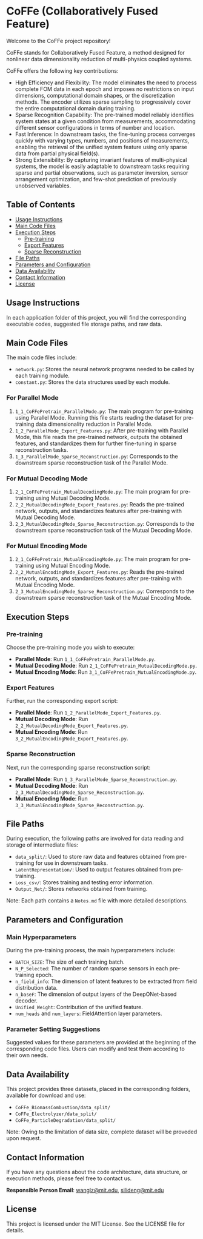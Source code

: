 # CoFFe (Collaboratively Fused Feature)

Welcome to the CoFFe project repository! 

CoFFe stands for Collaboratively Fused Feature, a method designed for nonlinear data dimensionality reduction of multi-physics coupled systems.

CoFFe offers the following key contributions:
- High Efficiency and Flexibility: The model eliminates the need to process complete FOM data in each epoch and imposes no restrictions on input dimensions, computational domain shapes, or the discretization methods. The encoder utilizes sparse sampling to progressively cover the entire computational domain during training.
- Sparse Recognition Capability: The pre-trained model reliably identifies system states at a given condition from measurements, accommodating different sensor configurations in terms of number and location. 
- Fast Inference: In downstream tasks, the fine-tuning process converges quickly with varying types, numbers, and positions of measurements, enabling the retrieval of the unified system feature using only sparse data from partial physical field(s).
- Strong Extensibility: By capturing invariant features of multi-physical systems, the model is easily adaptable to downstream tasks requiring sparse and partial observations, such as parameter inversion, sensor arrangement optimization, and few-shot prediction of previously unobserved variables.

## Table of Contents

- [Usage Instructions](#usage-instructions)
- [Main Code Files](#main-code-files)
- [Execution Steps](#execution-steps)
  - [Pre-training](#pre-training)
  - [Export Features](#export-features)
  - [Sparse Reconstruction](#sparse-reconstruction)
- [File Paths](#file-paths)
- [Parameters and Configuration](#parameters-and-configuration)
- [Data Availability](#data-availability)
- [Contact Information](#contact-information)
- [License](#license)

## Usage Instructions

In each application folder of this project, you will find the corresponding executable codes, suggested file storage paths, and raw data.

## Main Code Files

The main code files include:

- `network.py`: Stores the neural network programs needed to be called by each training module. 
- `constant.py`: Stores the data structures used by each module.

### For Parallel Mode

1. `1_1_CoFFePretrain_ParallelMode.py`: The main program for pre-training using Parallel Mode. Running this file starts reading the dataset for pre-training data dimensionality reduction in Parallel Mode.
2. `1_2_ParallelMode_Export_Features.py`: After pre-training with Parallel Mode, this file reads the pre-trained network, outputs the obtained features, and standardizes them for further fine-tuning in sparse reconstruction tasks.
3. `1_3_ParallelMode_Sparse_Reconstruction.py`: Corresponds to the downstream sparse reconstruction task of the Parallel Mode.

### For Mutual Decoding Mode

1. `2_1_CoFFePretrain_MutualDecodingMode.py`: The main program for pre-training using Mutual Decoding Mode.
2. `2_2_MutualDecodingMode_Export_Features.py`: Reads the pre-trained network, outputs, and standardizes features after pre-training with Mutual Decoding Mode.
3. `2_3_MutualDecodingMode_Sparse_Reconstruction.py`: Corresponds to the downstream sparse reconstruction task of the Mutual Decoding Mode.

### For Mutual Encoding Mode

1. `2_1_CoFFePretrain_MutualEncodingMode.py`: The main program for pre-training using Mutual Encoding Mode.
2. `2_2_MutualEncodingMode_Export_Features.py`: Reads the pre-trained network, outputs, and standardizes features after pre-training with Mutual Encoding Mode.
3. `2_3_MutualEncodingMode_Sparse_Reconstruction.py`: Corresponds to the downstream sparse reconstruction task of the Mutual Encoding Mode.

## Execution Steps

### Pre-training

Choose the pre-training mode you wish to execute:
- **Parallel Mode**: Run `1_1_CoFFePretrain_ParallelMode.py`.
- **Mutual Decoding Mode**: Run `2_1_CoFFePretrain_MutualDecodingMode.py`.
- **Mutual Encoding Mode**: Run `3_1_CoFFePretrain_MutualEncodingMode.py`.

### Export Features

Further, run the corresponding export script:
- **Parallel Mode**: Run `1_2_ParallelMode_Export_Features.py`.
- **Mutual Decoding Mode**: Run `2_2_MutualDecodingMode_Export_Features.py`.
- **Mutual Encoding Mode**: Run `3_2_MutualEncodingMode_Export_Features.py`.

### Sparse Reconstruction

Next, run the corresponding sparse reconstruction script:
- **Parallel Mode**: Run `1_3_ParallelMode_Sparse_Reconstruction.py`.
- **Mutual Decoding Mode**: Run `2_3_MutualDecodingMode_Sparse_Reconstruction.py`.
- **Mutual Encoding Mode**: Run `3_3_MutualEncodingMode_Sparse_Reconstruction.py`.

## File Paths

During execution, the following paths are involved for data reading and storage of intermediate files:
- `data_split/`: Used to store raw data and features obtained from pre-training for use in downstream tasks.
- `LatentRepresentation/`: Used to output features obtained from pre-training.
- `Loss_csv/`: Stores training and testing error information.
- `Output_Net/`: Stores networks obtained from training.

Note: Each path contains a `Notes.md` file with more detailed descriptions.

## Parameters and Configuration

### Main Hyperparameters

During the pre-training process, the main hyperparameters include:
- `BATCH_SIZE`: The size of each training batch.
- `N_P_Selected`: The number of random sparse sensors in each pre-training epoch.
- `n_field_info`: The dimension of latent features to be extracted from field distribution data.
- `n_baseF`: The dimension of output layers of the DeepONet-based decoder.
- `Unified_Weight`: Contribution of the unified feature.
- `num_heads` and `num_layers`: FieldAttention layer parameters.

### Parameter Setting Suggestions

Suggested values for these parameters are provided at the beginning of the corresponding code files.
Users can modify and test them according to their own needs.

## Data Availability

This project provides three datasets, placed in the corresponding folders, available for download and use:
- `CoFFe_BiomassCombustion/data_split/`
- `CoFFe_Electrolyzer/data_split/`
- `CoFFe_ParticleDegradation/data_split/`

Note: Owing to the limitation of data size, complete dataset will be proveded upon request.

## Contact Information

If you have any questions about the code architecture, data structure, or execution methods, please feel free to contact us.

**Responsible Person Email**: wanglz@mit.edu, silideng@mit.edu

## License

This project is licensed under the MIT License. See the LICENSE file for details.